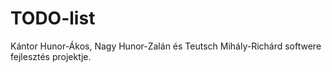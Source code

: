 # TODO-list
Kántor Hunor-Ákos, Nagy Hunor-Zalán és Teutsch Mihály-Richárd softwere fejlesztés projektje.
